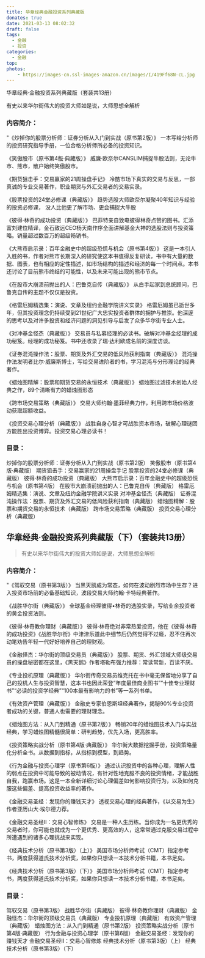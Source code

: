 ```yaml
---
title: 华章经典金融投资系列典藏版
donates: true
date: 2021-03-13 08:02:32
draft: false
tags:
  - 金融
  - 投资
categories:
  - 金融
top:
photos:
    - https://images-cn.ssl-images-amazon.cn/images/I/419Ff68N-cL.jpg
---
```

华章经典·金融投资系列典藏版（套装共13册）

有史以来华尔街伟大的投资大师如是说，大师思想全解析

<!--more-->

### 内容简介：

"《炒掉你的股票分析师：证券分析从入门到实战（原书第2版）》
一本写给分析师的投资研究指导手册，一位合格分析师所必备的投资知识。

《笑傲股市（原书第4版·典藏版）》
威廉·欧奈尔CANSLIM捕捉牛股法则，无论牛市、熊市，散户始终笑傲股市。

《期货狙击手：交易赢家的21周操盘手记》
冷酷市场下真实的交易与反思，一部真诚的专业交易著作，职业期货与外汇交易者的交易实录。

《股票投资的24堂必修课（典藏版）》
趋势选股大师欧奈尔凝聚40年知识与经验的投资必修课， 没人比他更了解市场、更会捕捉大牛股

《彼得·林奇的成功投资（典藏版）》
巴菲特亲自致电彼得林奇点赞的图书。汇添富刘建位精译，金石致远CEO杨天南作序全面讲解基金大神的选股法则与投资策略。销量超过数百万的超级畅销书。

《大熊市启示录：百年金融史中的超级恐慌与机会（原书第4版）》
这是一本引人入胜的书，作者对熊市长期深入的研究使这本书值得反复研读，书中有大量的数据、图表，也有相应的定性描述，如市场结构的描述和经济的每一个时间点。本书还讨论了目前熊市终结的可能性，以及未来可能出现的熊市节点。

《在股市大崩溃前抛出的人：巴鲁克自传（典藏版）》
从白手起家到总统顾问，巴鲁克自传的主题不仅仅是投资。

《格雷厄姆精选集：演说、文章及纽约金融学院讲义实录》
格雷厄姆虽已逝世多年，但其投资理念仍持续受到21世纪广大忠实投资者群体的拥护与推崇。他深邃的思考以及对许多投资和经济问题的洞见引导与启发了众多华尔街专业人士。

《对冲基金怪杰（典藏版）》
交易员与私募经理的必读书。破解对冲基金经理的成功秘笈。经理的成功秘笈。书中还收录了瑞·达利欧成名前的深度访谈。

《证券混沌操作法：股票、期货及外汇交易的低风险获利指南（典藏版）》
混沌操作法发明者比尔·威廉斯博士，写给交易进阶者的书，学习混沌与分形理论的经典著作。

《蜡烛图精解：股票和期货交易的永恒技术（典藏版）》
蜡烛图过滤技术创始人经典之作，89个清晰有力的蜡烛图形态

《跨市场交易策略（典藏版）》
交易大师约翰·墨菲经典力作，利用跨市场价格波动获取超额收益。

《投资交易心理分析（典藏版）》
战胜自身心智才可战胜资本市场，破解心理谜团方能胜出投资博弈。投资交易心理必读书！


### 目录：

炒掉你的股票分析师：证券分析从入门到实战（原书第2版）
笑傲股市（原书第4版·典藏版）
期货狙击手：交易赢家的21周操盘手记
股票投资的24堂必修课（典藏版）
彼得·林奇的成功投资（典藏版）
大熊市启示录：百年金融史中的超级恐慌与机会（原书第4版）
在股市大崩溃前抛出的人：巴鲁克自传（典藏版）
格雷厄姆精选集：演说、文章及纽约金融学院讲义实录
对冲基金怪杰（典藏版）
证券混沌操作法：股票、期货及外汇交易的低风险获利指南（典藏版）
蜡烛图精解：股票和期货交易的永恒技术（典藏版）
跨市场交易策略（典藏版）
投资交易心理分析（典藏版）

## 华章经典·金融投资系列典藏版（下）（套装共13册）

> 有史以来华尔街伟大的投资大师如是说，大师思想全解析

### 内容简介：

"《驾驭交易（原书第3版）》
当黑天鹅成为常态，如何在波动剧烈市场中生存？进入投资市场前的必备基础知识，波段交易大师约翰·卡特经典著作。

《战胜华尔街（典藏版）》
全球基金经理彼得•林奇的选股实录，写给业余投资者的黄金投资法则。

《彼得·林奇教你理财（典藏版）》
彼得·林奇绝对非常热爱投资，他在《彼得·林奇的成功投资》《战胜华尔街》中津津乐道此中细节后仍然觉得不过瘾，忍不住再次动笔劝告年轻一代好好培养自己的理财观。

《金融怪杰：华尔街的顶级交易员（典藏版）》
股票、期货、外汇领域大师级交易员的操盘秘密都在这里，《黑天鹅》作者塔勒布强力推荐：常读常新，百读不厌。

《专业投机原理（典藏版）》
华尔街传奇交易员维克托在书中毫无保留地分享了自己的投机人生与投资智慧，这本书也因此荣登“年度最佳商业图书”“十佳专业理财书”“必读的投资学经典”“100本最有影响力的书”等一系列书单。

《有效资产管理（典藏版）》
金融史专家伯恩斯坦经典著作，揭秘90%专业投资者成功的关键，普通人也需要的理财理念。

《蜡烛图方法：从入门到精通（原书第2版）》
畅销20年的蜡烛图技术入门与实战经典，学习蜡烛图精髓很简单：研判趋势，优先入场，更高胜率。

《投资策略实战分析（原书第4版·典藏版）》
华尔街大数据挖掘手册，投资策略量化分析全书。从数据到指标，从指标到模型，到趋势。

《行为金融与投资心理学（原书第6版）》
通过认识投资中的各种心理，理解人性的弱点在投资中可能导致的被动情况，有针对性地克服不良的投资情绪，才能战胜自我，跑赢市场。这是一本全新详细讨论心理偏差如何影响投资行为，以及如何克服这些偏差、提高投资收益率的著作。

《金融交易圣经：发现你的赚钱天才》
透视交易心理的经典著作，《以交易为生》作者亚历山大·埃尔德力荐。

《金融交易圣经II：交易心智修炼》
交易是一种人生历练。当你成为一名更优秀的交易者时，你可能也就成为一个更优秀、更高效的人，这常常通过克服交易过程中所遭遇到的诸多心理挑战来实现。

《经典技术分析（原书第3版）（上）》
美国市场分析师考试（CMT）指定参考书，两度获得道氏技术分析奖，如果你只想读一本技术分析书籍，本书足矣。

《经典技术分析（原书第3版）（下）》
美国市场分析师考试（CMT）指定参考书，两度获得道氏技术分析奖，如果你只想读一本技术分析书籍，本书足矣。

### 目录：

驾驭交易（原书第3版）
战胜华尔街（典藏版）
彼得·林奇教你理财（典藏版）
金融怪杰：华尔街的顶级交易员（典藏版）
专业投机原理（典藏版）
有效资产管理（典藏版）
蜡烛图方法：从入门到精通（原书第2版）
投资策略实战分析（原书第4版·典藏版）
行为金融与投资心理学（原书第6版）
金融交易圣经：发现你的赚钱天才
金融交易圣经II：交易心智修炼
经典技术分析（原书第3版）（上）
经典技术分析（原书第3版）（下）
